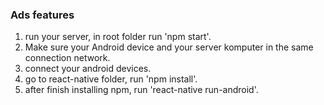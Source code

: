 ### Ads features

1. run your server, in root folder run 'npm start'.
2. Make sure your Android device and your server komputer in the same connection network.
3. connect your android devices.
4. go to react-native folder, run 'npm install'.
5. after finish installing npm, run 'react-native run-android'.